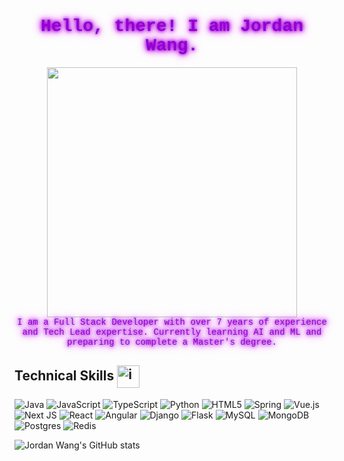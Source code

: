 <h1 align="center" style="font-family: 'Courier New', monospace; color: #9400D3; text-shadow: 0 0 5px #9400D3, 0 0 10px #9400D3, 0 0 15px #FF00FF; text-align: center;">
    Hello, there! I am Jordan Wang.
</h1>

<div align="center">
  <img src="https://media1.giphy.com/media/v1.Y2lkPTc5MGI3NjExNDl1eWNwN3d0OG14N3B3cmRldXpqdGJmbWlwd2czMWxlZnc4ZXR2ZyZlcD12MV9pbnRlcm5hbF9naWZfYnlfaWQmY3Q9Zw/w980GFOw5LD5K3qdJX/giphy.webp" width="400">
</div>

<div style="font-family: 'Courier New', monospace; color: #9400D3; text-shadow: 0 0 5px #9400D3, 0 0 10px #9400D3, 0 0 15px #FF00FF; text-align: center;">
    <span>I am a Full Stack Developer with over 7 years of experience and Tech Lead expertise. Currently learning AI and ML and preparing to complete a Master's degree.</span>
</div>

<h2 >Technical Skills <img src="https://images-wixmp-ed30a86b8c4ca887773594c2.wixmp.com/f/dd1fc538-2d86-4c72-9739-cdb64abc08f7/dg91ll9-cd98a618-fa31-48cd-a280-f80ddbe79fa9.png?token=eyJ0eXAiOiJKV1QiLCJhbGciOiJIUzI1NiJ9.eyJzdWIiOiJ1cm46YXBwOjdlMGQxODg5ODIyNjQzNzNhNWYwZDQxNWVhMGQyNmUwIiwiaXNzIjoidXJuOmFwcDo3ZTBkMTg4OTgyMjY0MzczYTVmMGQ0MTVlYTBkMjZlMCIsIm9iaiI6W1t7InBhdGgiOiJcL2ZcL2RkMWZjNTM4LTJkODYtNGM3Mi05NzM5LWNkYjY0YWJjMDhmN1wvZGc5MWxsOS1jZDk4YTYxOC1mYTMxLTQ4Y2QtYTI4MC1mODBkZGJlNzlmYTkucG5nIn1dXSwiYXVkIjpbInVybjpzZXJ2aWNlOmZpbGUuZG93bmxvYWQiXX0.sbLdGP63T65y0Ll_6Hd4KGmk1TyulBkHXYaIbhndq10" alt="img" style="margin-left: 0px;vertical-align: middle; width: 36px; height: 36px;"></h2> 

![Java](https://img.shields.io/badge/java-%23ED8B00.svg?style=for-the-badge&logo=openjdk&logoColor=white)
![JavaScript](https://img.shields.io/badge/javascript-%23323330.svg?style=for-the-badge&logo=javascript&logoColor=%23F7DF1E)
![TypeScript](https://img.shields.io/badge/typescript-%23007ACC.svg?style=for-the-badge&logo=typescript&logoColor=white)
![Python](https://img.shields.io/badge/python-3670A0?style=for-the-badge&logo=python&logoColor=ffdd54)
![HTML5](https://img.shields.io/badge/html5-%23E34F26.svg?style=for-the-badge&logo=html5&logoColor=white)
![Spring](https://img.shields.io/badge/spring-%236DB33F.svg?style=for-the-badge&logo=spring&logoColor=white)
![Vue.js](https://img.shields.io/badge/vuejs-%2335495e.svg?style=for-the-badge&logo=vuedotjs&logoColor=%234FC08D)
![Next JS](https://img.shields.io/badge/Next-black?style=for-the-badge&logo=next.js&logoColor=white)
![React](https://img.shields.io/badge/react-%2320232a.svg?style=for-the-badge&logo=react&logoColor=%2361DAFB)
![Angular](https://img.shields.io/badge/angular-%23DD0031.svg?style=for-the-badge&logo=angular&logoColor=white)
![Django](https://img.shields.io/badge/django-%23092E20.svg?style=for-the-badge&logo=django&logoColor=white)
![Flask](https://img.shields.io/badge/flask-%23000.svg?style=for-the-badge&logo=flask&logoColor=white)
![MySQL](https://img.shields.io/badge/mysql-4479A1.svg?style=for-the-badge&logo=mysql&logoColor=white)
![MongoDB](https://img.shields.io/badge/MongoDB-%234ea94b.svg?style=for-the-badge&logo=mongodb&logoColor=white)
![Postgres](https://img.shields.io/badge/postgres-%23316192.svg?style=for-the-badge&logo=postgresql&logoColor=white)
![Redis](https://img.shields.io/badge/redis-%23DD0031.svg?style=for-the-badge&logo=redis&logoColor=white)


![Jordan Wang's GitHub stats](https://github-readme-stats.vercel.app/api?username=XiJordanWang&show_icons=true&theme=radical)

